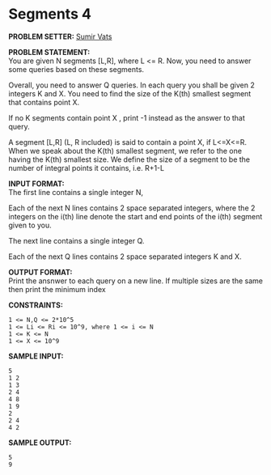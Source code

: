 # Segments 4

<b>PROBLEM SETTER:</b> <a href="https://github.com/SumirVats2003">Sumir Vats</a>

<b>PROBLEM STATEMENT:</b><br>
You are given N segments [L,R], where L <= R. Now, you need to answer some queries based on these segments.

Overall, you need to answer Q queries. In each query you shall be given 2 integers K and X. You need to find the size of the K(th) smallest segment that contains point X.

If no K segments contain point X , print -1 instead as the answer to that query.

A segment [L,R] (L, R included) is said to contain a point X, if L<=X<=R. When we speak about the K(th) smallest segment, we refer to the one having the K(th) smallest size. We define the size of a segment to be the number of integral points it contains, i.e. R+1-L

<b>INPUT FORMAT: </b><br>
The first line contains a single integer N,

Each of the next N lines contains 2 space separated integers, where the 2 integers on the i(th) line denote the start and end points of the i(th) segment given to you.

The next line contains a single integer Q.

Each of the next Q lines contains 2 space separated integers K and X.

<b>OUTPUT FORMAT:</b><br>
Print the ansnwer to each query on a new line.
If multiple sizes are the same then print the minimum index

<b>CONSTRAINTS: </b><br>
```
1 <= N,Q <= 2*10^5
1 <= Li <= Ri <= 10^9, where 1 <= i <= N
1 <= K <= N
1 <= X <= 10^9
```

<b>SAMPLE INPUT:</b><br>
```
5
1 2
1 3
2 4
4 8
1 9
2
2 4
4 2
```
<b>SAMPLE OUTPUT:</b><br>
```
5
9
```
